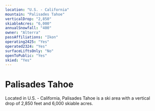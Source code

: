 ```yaml
---
location: "U.S. - California"
mountain: "Palisades Tahoe"
verticalDrop: "2,850"
skiableAcres: "6,000"
annualSnowfall: "400"
owner: "Alterra"
passAffiliations: "Ikon"
operating2425: "Yes"
operated2324: "Yes"
surfaceLiftsOnly: "No"
openToPublic: "Yes"
skied: "Yes"
---
```


# Palisades Tahoe

Located in U.S. - California, Palisades Tahoe is a ski area with a vertical drop of 2,850 feet and 6,000 skiable acres.